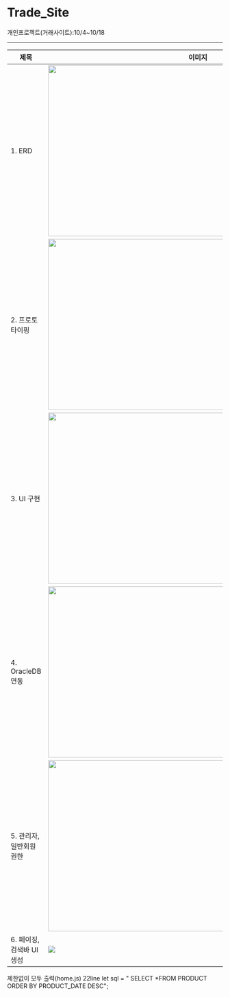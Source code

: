 # Trade_Site
개인프로젝트(거래사이트):10/4~10/18

---
|제목|이미지|설명|
|----|----------|--|
| 1. ERD |  <img src="https://user-images.githubusercontent.com/33335762/193827476-3a7fee2e-5530-4893-9891-18430edee05b.png" width="700" height="400"/> |ERD클라우드를 사용하여 만들었음_https://www.erdcloud.com/|
| 2. 프로토타이핑 |  <img src="https://user-images.githubusercontent.com/33335762/193828366-12d93cb2-1046-44f9-8074-90a73da727c0.png" width="700" height="400"/> |https://ovenapp.io/view/88pR3P91eguqbIJ2zaKkucn6ikZ6HM4h/|
| 3. UI 구현 |  <img src="https://user-images.githubusercontent.com/33335762/195088033-edc633e5-65b0-4a77-b203-305c3ad17f07.png" width="700" height="400"/> ||
| 4. OracleDB 연동 |  <img src="https://user-images.githubusercontent.com/33335762/195088805-217eb0b9-8441-4abd-b9c0-87d407b32332.png" width="700" height="400"/> ||
| 5. 관리자,일반회원 권한|  <img src="https://user-images.githubusercontent.com/33335762/195089462-d662529d-d067-4061-b0b8-c1623a54114b.png" width="700" height="400"/> |추가적으로 레이아웃에 대해 배웠다. https://couchcoding.tistory.com/310|
| 6. 페이징, 검색바 UI 생성|  <img src="https://user-images.githubusercontent.com/33335762/195989792-ef3844c6-13ba-4246-b2a1-57c71d9fbfb6.png"/> ||


제한없이 모두 출력(home.js) 22line
  let sql = "  SELECT *FROM PRODUCT ORDER BY PRODUCT_DATE DESC";
